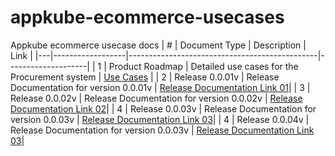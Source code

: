 # appkube-ecommerce-usecases

Appkube ecommerce usecase docs
| # | Document Type   | Description                                   | Link               |
|---|------------------|-----------------------------------------------|--------------------|
| 1 | Product Roadmap  | Detailed use cases for the Procurement system | [Use Cases](https://github.com/Appkube-ecommerce/appkube-ecommerce-usecases/blob/main/productRoadmap.md)     |
| 2 | Release 0.0.01v   | Release Documentation for version 0.0.01v             | [Release Documentation Link 01](https://github.com/Appkube-ecommerce/appkube-ecommerce-usecases/tree/main/Release/0.0.01v)|
| 3 | Release 0.0.02v   | Release Documentation for version 0.0.02v             | [Release Documentation Link 02](https://github.com/Appkube-ecommerce/appkube-ecommerce-usecases/tree/main/Release/0.0.02v)|
| 4 | Release 0.0.03v   | Release Documentation for version 0.0.03v             | [Release Documentation Link 03](https://github.com/Appkube-ecommerce/appkube-ecommerce-usecases/tree/main/Release/0.0.03v)|
| 4 | Release 0.0.04v   | Release Documentation for version 0.0.03v             | [Release Documentation Link 03](https://github.com/Appkube-ecommerce/appkube-ecommerce-usecases/tree/main/Release/0.0.04v)|
